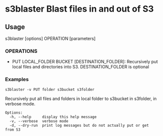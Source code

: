 # s3blaster Blast files in and out of S3

## Usage

s3blaster [options] OPERATION [parameters]

### OPERATIONS
 - PUT LOCAL_FOLDER BUCKET [DESTINATION_FOLDER]: Recursively put local files and directories into S3. DESTINATION_FOLDER is optional

### Examples
```shell
s3blaster -v PUT folder s3bucket s3folder
```
Recursively put all files and folders in local folder to s3bucket in s3folder, in verbose mode.

```
Options:
  -h, --help     display this help message
  -v, --verbose  verbose mode
  -d, --dry-run  print log messages but do not actually put or get from S3
```
